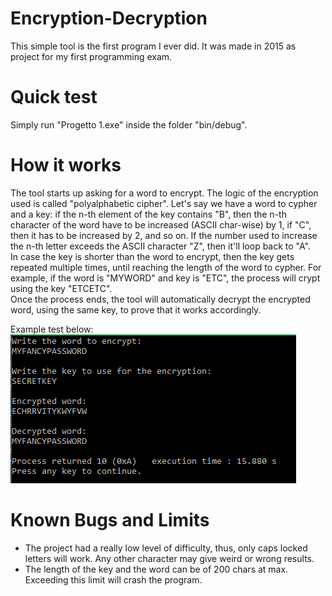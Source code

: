 # Encryption-Decryption
This simple tool is the first program I ever did. It was made in 2015 as project for my first programming exam.

# Quick test
Simply run "Progetto 1.exe" inside the folder "bin/debug".

# How it works
The tool starts up asking for a word to encrypt. The logic of the encryption used is called "polyalphabetic cipher". Let's say we have a word to cypher and a key: if the n-th element of the key contains "B", then the n-th character of the word have to be increased (ASCII char-wise) by 1, if "C", then it has to be increased by 2, and so on. If the number used to increase the n-th letter exceeds the ASCII character "Z", then it'll loop back to "A".<br>
In case the key is shorter than the word to encrypt, then the key gets repeated multiple times, until reaching the length of the word to cypher. For example, if the word is "MYWORD" and key is "ETC", the process will crypt using the key "ETCETC".<br>
Once the process ends, the tool will automatically decrypt the encrypted word, using the same key, to prove that it works accordingly.

Example test below:<br>
![](https://github.com/MassimoTrionfante/Encryption-Decryption/blob/master/img/TEST.PNG)

# Known Bugs and Limits
- The project had a really low level of difficulty, thus, only caps locked letters will work. Any other character may give weird or wrong results.
- The length of the key and the word can be of 200 chars at max. Exceeding this limit will crash the program.
